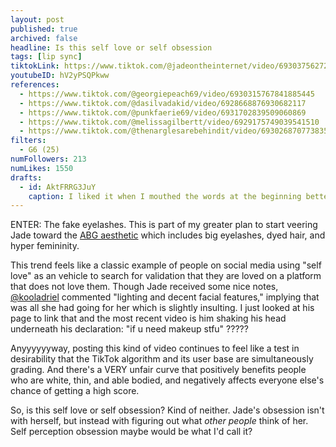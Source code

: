 ```yaml
---
layout: post
published: true
archived: false
headline: Is this self love or self obsession
tags: [lip sync]
tiktokLink: https://www.tiktok.com/@jadeontheinternet/video/6930375627266673926
youtubeID: hV2yPSQPkww
references:
  - https://www.tiktok.com/@georgiepeach69/video/6930315767841885445
  - https://www.tiktok.com/@dasilvadakid/video/6928668876930682117
  - https://www.tiktok.com/@punkfaerie69/video/6931702839509060869
  - https://www.tiktok.com/@melissagilbertt/video/6929175749039541510
  - https://www.tiktok.com/@thenarglesarebehindit/video/6930268707738356998
filters:
  - G6 (25)
numFollowers: 213
numLikes: 1550
drafts:
  - id: AktFRRG3JuY
    caption: I liked it when I mouthed the words at the beginning better.
---
```


ENTER: The fake eyelashes. This is part of my greater plan to start veering Jade toward the [ABG aesthetic](https://i-d.vice.com/en_us/article/g5p44x/it-was-a-cultural-reset-a-short-history-of-the-abg-aesthetic) which includes big eyelashes, dyed hair, and hyper femininity.

This trend feels like a classic example of people on social media using "self love" as an vehicle to search for validation that they are loved on a platform that does not love them. Though Jade received some nice notes, [@kooladriel](https://www.tiktok.com/@kooladriel?lang=en) commented "lighting and decent facial features," implying that was all she had going for her which is slightly insulting. I just looked at his page to link that and the most recent video is him shaking his head underneath his declaration: "if u need makeup stfu" ?????

Anyyyyyyway, posting this kind of video continues to feel like a test in desirability that the TikTok algorithm and its user base are simultaneously grading. And there's a VERY unfair curve that positively benefits people who are white, thin, and able bodied, and negatively affects everyone else's chance of getting a high score.

So, is this self love or self obsession? Kind of neither. Jade's obsession isn't with herself, but instead with figuring out what _other people_ think of her. Self perception obsession maybe would be what I'd call it?
